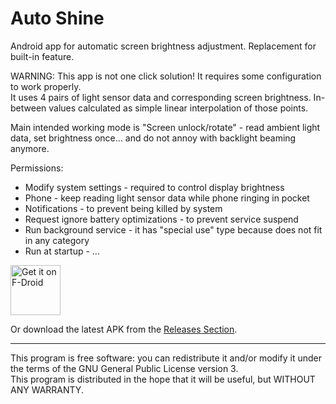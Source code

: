 # Auto Shine

Android app for automatic screen brightness adjustment. Replacement for built-in feature.

WARNING: This app is not one click solution! It requires some configuration to work properly.  
It uses 4 pairs of light sensor data and corresponding screen brightness.
In-between values calculated as simple linear interpolation of those points.

Main intended working mode is "Screen unlock/rotate" - read ambient light data, set brightness once...
and do not annoy with backlight beaming anymore.

Permissions:
- Modify system settings - required to control display brightness
- Phone - keep reading light sensor data while phone ringing in pocket
- Notifications - to prevent being killed by system
- Request ignore battery optimizations - to prevent service suspend
- Run background service - it has "special use" type because does not fit in any category
- Run at startup - ...

[<img src="https://fdroid.gitlab.io/artwork/badge/get-it-on.png"
     alt="Get it on F-Droid"
     height="80">](https://f-droid.org/packages/com.mine.autoshine/)

Or download the latest APK from the [Releases Section](https://github.com/Valent-in/Auto-Shine/releases/latest).

---
This program is free software: you can redistribute it and/or modify it under the terms of the GNU General Public License version 3.  
This program is distributed in the hope that it will be useful, but WITHOUT ANY WARRANTY.
